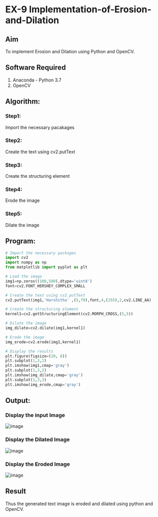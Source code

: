 # EX-9 Implementation-of-Erosion-and-Dilation
## Aim
To implement Erosion and Dilation using Python and OpenCV.
## Software Required
1. Anaconda - Python 3.7
2. OpenCV
## Algorithm:
### Step1:
Import the necessary pacakages

### Step2:
Create the text using cv2.putText

### Step3:
Create the structuring element

### Step4:
Erode the image

### Step5:
Dilate  the image

## Program:

``` Python
# Import the necessary packages
import cv2
import numpy as np
from matplotlib import pyplot as plt

# Load the image
img1=np.zeros((100,500),dtype='uint8')
font=cv2.FONT_HERSHEY_COMPLEX_SMALL

# Create the text using cv2.putText
cv2.putText(img1,'Harshitha' ,(5,70),font,4,(255),2,cv2.LINE_AA)

# Create the structuring element
kernel1=cv2.getStructuringElement(cv2.MORPH_CROSS,(5,5))

# Dilate the image
img_dilate=cv2.dilate(img1,kernel1)

# Erode the image
img_erode=cv2.erode(img1,kernel1)

# Display the results
plt.figure(figsize=(20, 8))
plt.subplot(1,3,1)
plt.imshow(img1,cmap='gray')
plt.subplot(1,3,2)
plt.imshow(img_dilate,cmap='gray')
plt.subplot(1,3,3)
plt.imshow(img_erode,cmap='gray')
```
## Output:

### Display the input Image

![image](https://github.com/user-attachments/assets/62f96950-828a-4388-bc62-7668604039fb)


### Display the Dilated Image

![image](https://github.com/user-attachments/assets/16e52838-fcc7-4c65-be71-ece0ad15e215)

### Display the Eroded Image

![image](https://github.com/user-attachments/assets/7981c8bd-7b7c-4044-b07c-54257430638a)


## Result
Thus the generated text image is eroded and dilated using python and OpenCV.
